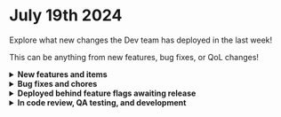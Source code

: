 # July 19th 2024

Explore what new changes the Dev team has deployed in the last week!

This can be anything from new features, bug fixes, or QoL changes!

<details>

<summary><strong>New features and items</strong></summary>

* Org Mapping for custom integrations v2


</details>

<details>

<summary><strong>Bug fixes and chores</strong></summary>

* Prevent duplicate organization links for Microsoft CSP customers
* Fixed foreign key indices on triggers table
* Fixed a bug writing workflow stats from the cache to the database and added better error handling
* Added a feature flag marker to integrations to support flagging to prevent integrations that are behind a flag from showing on the marketing site
* Fixed a permissions issue with forms where they should have been showing for a role but were not

</details>

<details>

<summary><strong>Deployed behind feature flags awaiting release</strong></summary>

* Kaseya X Integration (Awaiting Product Review)
* New Org Picker (Awaiting Product Review)
* Task counts added to the dashboard (Awaiting Product Review)

</details>

<details>

<summary><strong>In code review, QA testing, and development</strong></summary>

* Addigy Integration (In QA)
* IT Portal integration (In QA)
* Webroot integration (In code review)
* ServiceNow integration (In code review)
* DNS Filter Integration (In code review)
* Granular forms permissions (In code review)
* Building out new Rewst environments in Europe, Australia, and US-West (In development)
* Syncing of Crate Marketplace items across environments (In development)
* Allow users to have the option of selecting the Rewst static IP address or randomized IP address for IT Glue (In development)

</details>
